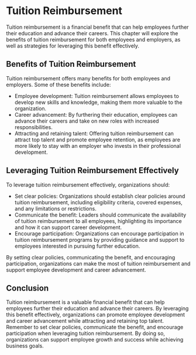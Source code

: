 # Tuition Reimbursement

Tuition reimbursement is a financial benefit that can help employees further their education and advance their careers. This chapter will explore the benefits of tuition reimbursement for both employees and employers, as well as strategies for leveraging this benefit effectively.

Benefits of Tuition Reimbursement
---------------------------------

Tuition reimbursement offers many benefits for both employees and employers. Some of these benefits include:

* Employee development: Tuition reimbursement allows employees to develop new skills and knowledge, making them more valuable to the organization.
* Career advancement: By furthering their education, employees can advance their careers and take on new roles with increased responsibilities.
* Attracting and retaining talent: Offering tuition reimbursement can attract top talent and promote employee retention, as employees are more likely to stay with an employer who invests in their professional development.

Leveraging Tuition Reimbursement Effectively
--------------------------------------------

To leverage tuition reimbursement effectively, organizations should:

* Set clear policies: Organizations should establish clear policies around tuition reimbursement, including eligibility criteria, covered expenses, and any limitations or restrictions.
* Communicate the benefit: Leaders should communicate the availability of tuition reimbursement to all employees, highlighting its importance and how it can support career development.
* Encourage participation: Organizations can encourage participation in tuition reimbursement programs by providing guidance and support to employees interested in pursuing further education.

By setting clear policies, communicating the benefit, and encouraging participation, organizations can make the most of tuition reimbursement and support employee development and career advancement.

Conclusion
----------

Tuition reimbursement is a valuable financial benefit that can help employees further their education and advance their careers. By leveraging this benefit effectively, organizations can promote employee development and career advancement while attracting and retaining top talent. Remember to set clear policies, communicate the benefit, and encourage participation when leveraging tuition reimbursement. By doing so, organizations can support employee growth and success while achieving business goals.

